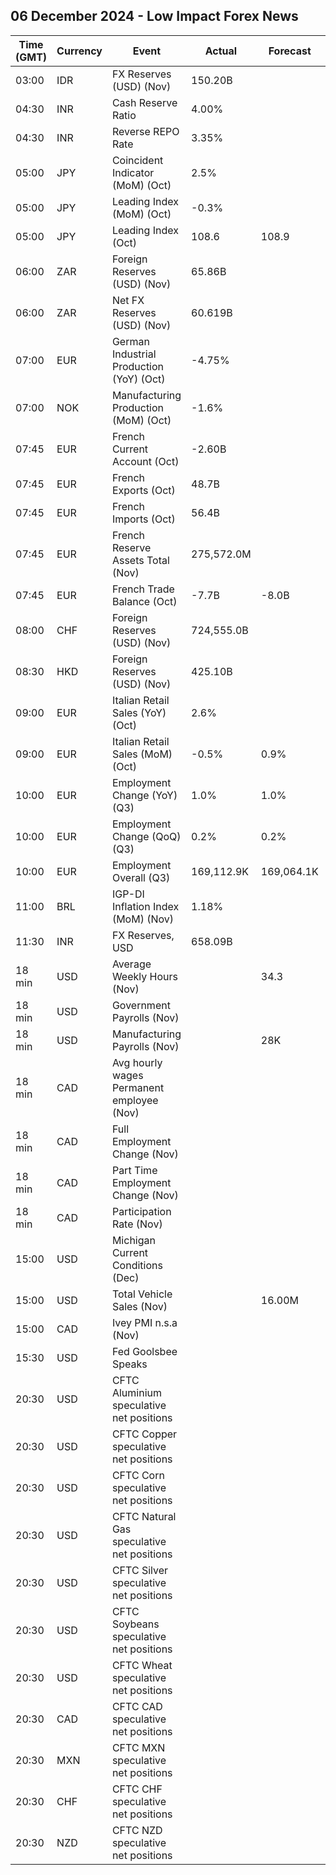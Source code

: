 ## 06 December 2024 - Low Impact Forex News

| Time (GMT) | Currency | Event | Actual | Forecast | Previous |
|------|----------|-------|--------|----------|----------|
| 03:00 | IDR | FX Reserves (USD) (Nov) | 150.20B |  | 151.20B |
| 04:30 | INR | Cash Reserve Ratio | 4.00% |  | 4.50% |
| 04:30 | INR | Reverse REPO Rate | 3.35% |  | 3.35% |
| 05:00 | JPY | Coincident Indicator (MoM) (Oct) | 2.5% |  | 0.7% |
| 05:00 | JPY | Leading Index (MoM) (Oct) | -0.3% |  | 2.2% |
| 05:00 | JPY | Leading Index (Oct) | 108.6 | 108.9 | 109.1 |
| 06:00 | ZAR | Foreign Reserves (USD) (Nov) | 65.86B |  | 63.03B |
| 06:00 | ZAR | Net FX Reserves (USD) (Nov) | 60.619B |  | 61.197B |
| 07:00 | EUR | German Industrial Production (YoY) (Oct) | -4.75% |  | -4.20% |
| 07:00 | NOK | Manufacturing Production (MoM) (Oct) | -1.6% |  | -0.9% |
| 07:45 | EUR | French Current Account (Oct) | -2.60B |  | -2.40B |
| 07:45 | EUR | French Exports (Oct) | 48.7B |  | 48.3B |
| 07:45 | EUR | French Imports (Oct) | 56.4B |  | 56.7B |
| 07:45 | EUR | French Reserve Assets Total (Nov) | 275,572.0M |  | 276,255.0M |
| 07:45 | EUR | French Trade Balance (Oct) | -7.7B | -8.0B | -8.4B |
| 08:00 | CHF | Foreign Reserves (USD) (Nov) | 724,555.0B |  | 718,727.0B |
| 08:30 | HKD | Foreign Reserves (USD) (Nov) | 425.10B |  | 421.30B |
| 09:00 | EUR | Italian Retail Sales (YoY) (Oct) | 2.6% |  | 0.7% |
| 09:00 | EUR | Italian Retail Sales (MoM) (Oct) | -0.5% | 0.9% | 1.3% |
| 10:00 | EUR | Employment Change (YoY) (Q3) | 1.0% | 1.0% | 1.0% |
| 10:00 | EUR | Employment Change (QoQ) (Q3) | 0.2% | 0.2% | 0.2% |
| 10:00 | EUR | Employment Overall (Q3) | 169,112.9K | 169,064.1K | 169,064.1K |
| 11:00 | BRL | IGP-DI Inflation Index (MoM) (Nov) | 1.18% |  | 1.54% |
| 11:30 | INR | FX Reserves, USD | 658.09B |  | 656.58B |
| 18 min | USD | Average Weekly Hours (Nov) |  | 34.3 | 34.3 |
| 18 min | USD | Government Payrolls (Nov) |  |  | 40.0K |
| 18 min | USD | Manufacturing Payrolls (Nov) |  | 28K | -46K |
| 18 min | CAD | Avg hourly wages Permanent employee (Nov) |  |  | 4.9% |
| 18 min | CAD | Full Employment Change (Nov) |  |  | 25.6K |
| 18 min | CAD | Part Time Employment Change (Nov) |  |  | -11.2K |
| 18 min | CAD | Participation Rate (Nov) |  |  | 64.8% |
| 15:00 | USD | Michigan Current Conditions (Dec) |  |  | 63.9 |
| 15:00 | USD | Total Vehicle Sales (Nov) |  | 16.00M | 16.20M |
| 15:00 | CAD | Ivey PMI n.s.a (Nov) |  |  | 52.2 |
| 15:30 | USD | Fed Goolsbee Speaks |  |  |  |
| 20:30 | USD | CFTC Aluminium speculative net positions |  |  | 3.2K |
| 20:30 | USD | CFTC Copper speculative net positions |  |  | 9.9K |
| 20:30 | USD | CFTC Corn speculative net positions |  |  | 136.9K |
| 20:30 | USD | CFTC Natural Gas speculative net positions |  |  | -153.4K |
| 20:30 | USD | CFTC Silver speculative net positions |  |  | 42.8K |
| 20:30 | USD | CFTC Soybeans speculative net positions |  |  | -105.9K |
| 20:30 | USD | CFTC Wheat speculative net positions |  |  | -52.2K |
| 20:30 | CAD | CFTC CAD speculative net positions |  |  | -154.0K |
| 20:30 | MXN | CFTC MXN speculative net positions |  |  | 3.5K |
| 20:30 | CHF | CFTC CHF speculative net positions |  |  | -39.7K |
| 20:30 | NZD | CFTC NZD speculative net positions |  |  | -24.4K |
